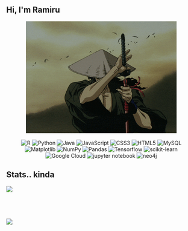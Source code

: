 ## Hi, I'm Ramiru

<p align="center">
  <img src="cfe.gif" alt="into gif">
</p>

<!--
[![Stack Overflow](https://img.shields.io/badge/-Stackoverflow-FE7A16?style=for-the-badge&logo=stack-overflow&logoColor=white)](https://stackoverflow.com/users/ramiru-de-silva)[![LinkedIn](https://img.shields.io/badge/linkedin-%230077B5.svg?style=for-the-badge&logo=linkedin&logoColor=white)](https://linkedin.com/in/ramirudesilva)[![Gmail](https://img.shields.io/badge/Gmail-D14836?style=for-the-badge&logo=gmail&logoColor=white)](mailto:ramirumc@gmail.com) 
-->

<div align="center">
  <img src="https://img.shields.io/badge/r-%23276DC3.svg?style=for-the-badge&logo=r&logoColor=white" alt="R">
  <img src="https://img.shields.io/badge/python-3670A0?style=for-the-badge&logo=python&logoColor=ffdd54" alt="Python">
  <img src="https://img.shields.io/badge/java-%23ED8B00.svg?style=for-the-badge&logo=openjdk&logoColor=white" alt="Java">
  <img src="https://img.shields.io/badge/javascript-%23323330.svg?style=for-the-badge&logo=javascript&logoColor=%23F7DF1E" alt="JavaScript">
  <img src="https://img.shields.io/badge/css3-%231572B6.svg?style=for-the-badge&logo=css3&logoColor=white" alt="CSS3">
  <img src="https://img.shields.io/badge/html5-%23E34F26.svg?style=for-the-badge&logo=html5&logoColor=white" alt="HTML5">
  <img src="https://img.shields.io/badge/mysql-4479A1.svg?style=for-the-badge&logo=mysql&logoColor=white" alt="MySQL">
</div>

<div align="center">
  <img src="https://img.shields.io/badge/Matplotlib-%23ffffff.svg?style=for-the-badge&logo=Matplotlib&logoColor=black" alt="Matplotlib">
  <img src="https://img.shields.io/badge/numpy-%23013243.svg?style=for-the-badge&logo=numpy&logoColor=white" alt="NumPy">
  <img src="https://img.shields.io/badge/pandas-%23150458.svg?style=for-the-badge&logo=pandas&logoColor=white" alt="Pandas">
  <img src="https://img.shields.io/badge/TensorFlow-%23FF6F00.svg?style=for-the-badge&logo=TensorFlow&logoColor=white" alt="Tensorflow">
  <img src="https://img.shields.io/badge/scikit--learn-%23F7931E.svg?style=for-the-badge&logo=scikit-learn&logoColor=white" alt="scikit-learn">
</div>

<div align="center">
  <img src="https://img.shields.io/badge/GoogleCloud-%234285F4.svg?style=for-the-badge&logo=google-cloud&logoColor=white" alt="Google Cloud">
  <img src="https://img.shields.io/badge/jupyter-%23FA0F00.svg?style=for-the-badge&logo=jupyter&logoColor=white" alt="jupyter notebook">
  <img src="https://img.shields.io/badge/Neo4j-008CC1?style=for-the-badge&logo=neo4j&logoColor=white" alt="neo4j">
</div>
  


## Stats.. kinda
<div style="display: flex; flex-wrap: wrap; gap: 70px;">
  <img src="https://github-readme-stats.vercel.app/api?username=scythe410&theme=radical&hide_border=true&include_all_commits=true&count_private=true" width="48%" />
  <img src="https://nirzak-streak-stats.vercel.app/?user=scythe410&theme=radical&hide_border=true" width="48%" />
</div>


